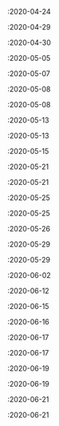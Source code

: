  :2020-04-24

 :2020-04-29

 :2020-04-30

 :2020-05-05

 :2020-05-07

 :2020-05-08

 :2020-05-08

 :2020-05-13

 :2020-05-13

 :2020-05-15

 :2020-05-21

 :2020-05-21

 :2020-05-25

 :2020-05-25

 :2020-05-26

 :2020-05-29

 :2020-05-29

 :2020-06-02

 :2020-06-12

 :2020-06-15

 :2020-06-16

 :2020-06-17

 :2020-06-17

 :2020-06-19

 :2020-06-19

 :2020-06-21

 :2020-06-21

